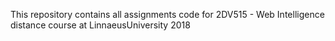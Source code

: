 This repository contains all assignments code for 2DV515 - Web Intelligence distance course at LinnaeusUniversity 2018
